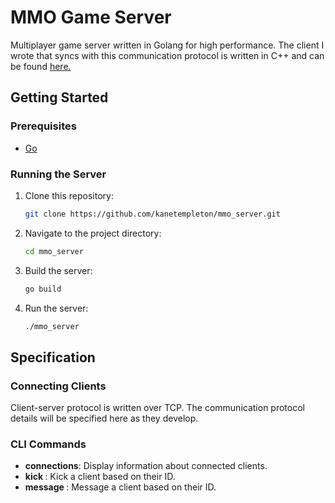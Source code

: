 
# MMO Game Server

Multiplayer game server written in Golang for high performance. The client I wrote that syncs with this communication protocol is written in C++ and can be found [here.](https://github.com/kanetempleton/mmo_client)


## Getting Started

### Prerequisites

- [Go](https://golang.org/)

### Running the Server

1. Clone this repository:

   ```bash
   git clone https://github.com/kanetempleton/mmo_server.git
   ```

2. Navigate to the project directory:

   ```bash
   cd mmo_server
   ```

3. Build the server:

   ```bash
   go build
   ```

4. Run the server:

   ```bash
   ./mmo_server
   ```

## Specification

### Connecting Clients

Client-server protocol is written over TCP. The communication protocol details will be specified here as they develop.

### CLI Commands

- **connections**: Display information about connected clients.
- **kick <ConnectionID>**: Kick a client based on their ID.
- **message <ConnectionID> <msg>**: Message a client based on their ID.